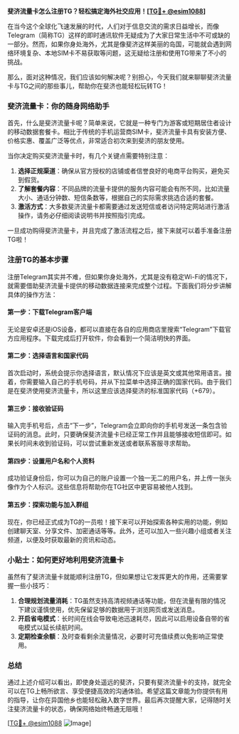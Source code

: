 **斐济流量卡怎么注册TG？轻松搞定海外社交应用！[[TG💪+ @esim1088](https://t.me/s/esim1088)]**

在当今这个全球化飞速发展的时代，人们对于信息交流的需求日益增长，而像Telegram（简称TG）这样的即时通讯软件无疑成为了大家日常生活中不可或缺的一部分。然而，如果你身处海外，尤其是像斐济这样美丽的岛国，可能就会遇到网络环境复杂、本地SIM卡不易获取等问题，这无疑给注册和使用TG带来了不小的挑战。

那么，面对这种情况，我们应该如何解决呢？别担心，今天我们就来聊聊斐济流量卡与TG之间的那些事儿，帮助你在斐济也能轻松玩转TG！

### 斐济流量卡：你的随身网络助手

首先，什么是斐济流量卡呢？简单来说，它就是一种专门为游客或短期居住者设计的移动数据套餐卡。相比于传统的手机运营商SIM卡，斐济流量卡具有安装方便、价格实惠、覆盖广泛等优点，非常适合初次来到斐济的朋友使用。

当你决定购买斐济流量卡时，有几个关键点需要特别注意：

1. **选择正规渠道**：确保从官方授权的店铺或者信誉良好的电商平台购买，避免买到假货。
2. **了解套餐内容**：不同品牌的流量卡提供的服务内容可能会有所不同，比如流量大小、通话分钟数、短信条数等，根据自己的实际需求挑选合适的套餐。
3. **激活方式**：大多数斐济流量卡都需要通过发送短信或者访问特定网站进行激活操作，请务必仔细阅读说明书并按照指引完成。

一旦成功购得斐济流量卡，并且完成了激活流程之后，接下来就可以着手准备注册TG啦！

### 注册TG的基本步骤

注册Telegram其实并不难，但如果你身处海外，尤其是没有稳定Wi-Fi的情况下，就需要借助斐济流量卡提供的移动数据连接来完成整个过程。下面我们将分步讲解具体的操作方法：

#### 第一步：下载Telegram客户端

无论是安卓还是iOS设备，都可以直接在各自的应用商店里搜索“Telegram”下载官方应用程序。下载完成后打开软件，你会看到一个简洁明快的界面。

#### 第二步：选择语言和国家代码

首次启动时，系统会提示你选择语言，默认情况下应该是英文或其他常用语言。接着，你需要输入自己的手机号码，并从下拉菜单中选择正确的国家代码。由于我们是在斐济使用斐济流量卡，所以这里应该选择斐济的标准国家代码（+679）。

#### 第三步：接收验证码

输入完手机号后，点击“下一步”，Telegram会立即向你的手机号发送一条包含验证码的消息。此时，只要确保斐济流量卡已经正常工作并且能够接收短信即可。如果长时间未收到验证码，可以尝试重新发送或者联系客服寻求帮助。

#### 第四步：设置用户名和个人资料

成功验证身份后，你可以为自己的账户设置一个独一无二的用户名，并上传一张头像作为个人标识。这些信息将帮助你在TG社区中更容易被他人找到。

#### 第五步：探索功能与加入群组

现在，你已经正式成为TG的一员啦！接下来可以开始探索各种实用的功能，例如创建聊天室、分享文件、加密通话等等。此外，还可以加入一些兴趣小组或者关注频道，以便及时获取最新的资讯和动态。

### 小贴士：如何更好地利用斐济流量卡

虽然有了斐济流量卡就能顺利注册TG，但如果想让它发挥更大的作用，还需要掌握一些小技巧：

1. **合理规划流量消耗**：TG虽然支持高清视频通话等功能，但在流量有限的情况下建议谨慎使用，优先保留足够的数据用于浏览网页或发送消息。
2. **开启省电模式**：长时间在线会导致电池迅速耗尽，因此可以启用设备自带的省电模式以延长续航时间。
3. **定期检查余额**：及时查看剩余流量情况，必要时可充值续费以免影响正常使用。

### 总结

通过上述介绍可以看出，即使身处遥远的斐济，只要有斐济流量卡的支持，就完全可以在TG上畅所欲言、享受便捷高效的沟通体验。希望这篇文章能为你提供有用的指导，让你在异国他乡也能轻松融入数字世界。最后再次提醒大家，记得随时关注斐济流量卡的状态，确保网络始终畅通无阻哦！

[[TG💪+ @esim1088](https://t.me/s/esim1088) ![Image](https://i.postimg.cc/4NQfJmqS/Snipaste-2025-05-13-00-14-12.png)]